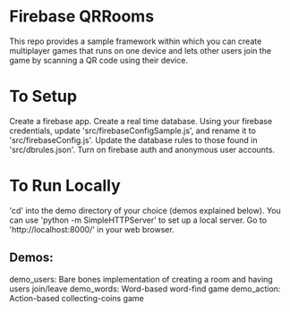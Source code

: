 # Firebase QRRooms

This repo provides a sample framework within which you can create multiplayer games that runs on one device and lets other users join the game by scanning a QR code using their device.

# To Setup

Create a firebase app.
Create a real time database.
Using your firebase credentials, update 'src/firebaseConfigSample.js', and rename it to 'src/firebaseConfig.js'.
Update the database rules to those found in 'src/dbrules.json'.
Turn on firebase auth and anonymous user accounts.

# To Run Locally

'cd' into the demo directory of your choice (demos explained below).
You can use 'python -m SimpleHTTPServer' to set up a local server.
Go to 'http://localhost:8000/' in your web browser.

## Demos:

demo_users: Bare bones implementation of creating a room and having users join/leave
demo_words: Word-based word-find game
demo_action: Action-based collecting-coins game
